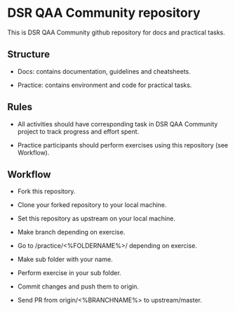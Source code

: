 # DSR QAA Community repository

This is DSR QAA Community github repository for docs and practical tasks.

## Structure

- Docs: contains documentation, guidelines and cheatsheets.

- Practice: contains environment and code for practical tasks.

## Rules

- All activities should have corresponding task in DSR QAA Community project to track progress and effort spent.

- Practice participants should perform exercises using this repository (see Workflow).

## Workflow

- Fork this repository.

- Clone your forked repository to your local machine.

- Set this repository as upstream on your local machine.

- Make branch depending on exercise.

- Go to /practice/<%FOLDERNAME%>/ depending on exercise.

- Make sub folder with your name.

- Perform exercise in your sub folder.

- Commit changes and push them to origin.

- Send PR from origin/<%BRANCHNAME%> to upstream/master.
